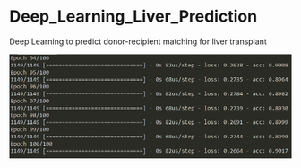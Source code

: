 # Deep_Learning_Liver_Prediction
Deep Learning to predict donor-recipient matching for liver transplant

![Screenshot](results.png)
